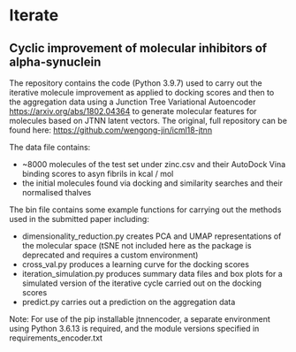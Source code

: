 # Iterate

## Cyclic improvement of molecular inhibitors of alpha-synuclein

The repository contains the code (Python 3.9.7) used to carry out the iterative molecule improvement as applied to docking scores and then to the aggregation data using a Junction Tree Variational Autoencoder https://arxiv.org/abs/1802.04364 to generate molecular features for molecules based on JTNN latent vectors. The original, full repository can be found here: https://github.com/wengong-jin/icml18-jtnn

The data file contains:
  - ~8000 molecules of the test set under zinc.csv and their AutoDock Vina binding scores to asyn fibrils in kcal / mol
  - the initial molecules found via docking and similarity searches and their normalised thalves

The bin file contains some example functions for carrying out the methods used in the submitted paper including:
  - dimensionality_reduction.py creates PCA and UMAP representations of the molecular space (tSNE not included here as the package is deprecated and requires a custom environment)
  - cross_val.py produces a learning curve for the docking scores
  - iteration_simulation.py produces summary data files and box plots for a simulated version of the iterative cycle carried out on the docking scores
  - predict.py carries out a prediction on the aggregation data

Note: For use of the pip installable jtnnencoder, a separate environment using Python 3.6.13 is required, and the module versions specified in requirements_encoder.txt
